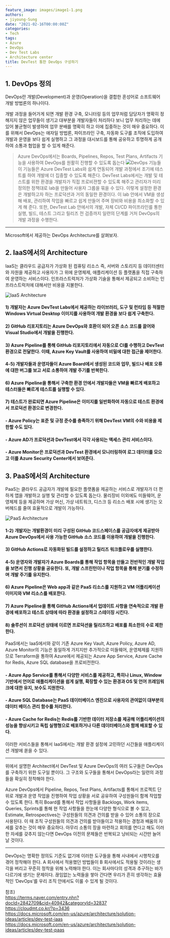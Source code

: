 ```yaml
---
feature_image: images/image1-1.png
authors:
- jiyoung-Sung
date: "2021-02-16T00:00:00Z"
categories:
- Tech
tags:
- Azure
- DevOps
- Dev Test Labs
- Architecture center
title: DevTest 통한 DevOps 구성하기
---
```


## 1. DevOps 정의

DevOps란 개발(Development)과 운영(Operation)을 결합한 혼성어로 소프트웨어 개발 방법론의 하나이다.

 개발 과정을 들어가게 되면 개발 환경 구축, 모니터링 등의 업무처럼 담당자가 명확히 정해지지 않은 업무들이 생기고 대부분을 개발자들이 처리하다 보니 업무 처리하는 데에 있어 불균형이 발생하여 업무 분배를 명확히 하고 이에 집중하는 것이 매우 중요하다. 이를 위해서 DevOps는 애자일 방법론, 파이프라인 구축, 자동화 도구를 조직에 도입하여 개발과 운영을 보다 쉽게 실행하고 그 과정을 대시보드를 통해 공유하고 투명하게 공개하여 소통과 협업을 할 수 있게 해준다.


> Azure DevOps에서는 Boards, Pipelines, Repos, Test Plans, Artifacts 기능을 사용하여 DevOps를 원활히 진행할 수 있도록 돕는다
![DevOps 기능들](images/image1.png)
이 기능들은 Azure DevTest Labs와 쉽게 연동되어 개발 과정에서 조기에 테스트를 하여 개발에 더 집중할 수 있도록 해준다.
DevTest Labs에서는 개발 및 테스트를 위한 환경을 개발자가 직접 프로비젼할 수 있도록 해주고 관리자가 미리 정의한 정책대로 lab을 만들어 사용자 그룹을 묶을 수 있다. 이렇게 설정한 환경은 개발하고자 하는 프로덕션과 거의 동일한 환경이다. 이 lab 안에서 VM을 생성해 배포, 관리하여 작업을 빠르고 쉽게 만들어 주며 장비와 비용을 최소화할 수 있게 해 준다.
또한, DevTest Lab 안에서의 개발, 자체 CI/CD 파이프라인를 통한 실행, 빌드, 테스트 그리고 릴리즈 전 검증까지 일련의 단계를 거처 DevOps의 개발 과정을 수행한다.

--------
Microsoft에서 제공하는 DevOps Architecture를 살펴보자. 


## 2. IaaS에서의 Architecture
IaaS는 클라우드 공급자가 가상화 된 컴퓨팅 리소스 즉, 서버와 스토리지 등 데이터센터와 자원을 제공하고 사용자가 그 위에 운영체제, 애플리케이션 등 플랫폼을 직접 구축하여 운영하는 서비스이다.
인프라스트럭처가 가상화 기술을 통해서 제공되고 소비하는 인프라스트럭처에 대해서만 비용을 지불한다.
   
![IaaS Architecture](images/image1-1.png)

#### 1) 개발자는 Azure DevTest Labs에서 제공하는 라이브러리, 도구 및 런타임 등 적절한 Windows Virtual Desktop 이미지를 사용하여 **개발 환경을 보다 쉽게 구축한다.**
#### 2) GitHub 리포지토리는 Azure DevOps와 호환이 되어 오픈 소스 코드를 끌어와 Visual Studio에서 개발을 진행한다.
#### 3) **Azure Pipeline**를 통해 GitHub 리포지토리에서 **자동으로 CI를 수행**하고 DevTest 환경으로 전달한다. 이때, Azure Key Vault를 사용하여 비밀에 대한 접근을 제어한다.
#### 4-5) 개발자들과 운영자들이 Azure Board에서 생성된 코드와 업무, 빌드나 배포 오류에 대한 버그를 **보고** 서로 소통하여 **개발 주기를 반복한다.**
#### 6) Azure Pipeline을 통해서 구축한 환경 안에서 개발자들은 VM을 빠르게 배포하고 테스터들은 빠르게 테스트를 실행할 수 있다.
#### 7) 테스트가 완료되면 Azure Pipeline은 이미지를 일반화하여 자동으로 테스트 환경에서 프로덕션 환경으로 변경한다. 

#### - Azure Policy는 표준 및 규정 준수를 충족하기 위해 DevTest VM의 수와 비용을 제한할 수도 있다.
#### - Azure AD가 프로덕션과 DevTest에서 각각 사용되는 액세스 관리 서비스이다.
#### - Azure Monitor은 프로덕션과 DevTest 환경에서 모니터링하여 로그 데이터를 모으고 이를 Azure Security Center에서 보여준다.

## 3. PaaS에서의 Architecture
PaaS는 클라우드 공급자가 개발에 필요한 플랫폼을 제공하는 서비스로 개발자가 더 편하게 앱을 개발하고 실행 및 관리할 수 있도록 돕는다. 물리장비 이외에도 미들웨어, 운영체제 등을 제공하며 가상 머신, 가상 네트워크, 디스크 등 리소스 배포 시에 생기는 오버헤드를 줄여 효율적으로 개발이 가능하다.

![PaaS Architecture](images/image1-2.png)

#### 1-2) 개발자는 개발환경이 **미리 구성된** GitHub 코드스페이스를 공급자에게 제공받아 Azure DevOps에서 사용 가능한 GitHub 소스 코드를 이용하여 개발을 진행한다.
#### 3) GitHub Actions로 **자동화된** 빌드를 설정하고 릴리즈 워크플로우를 실행한다.
#### 4-5) 운영자와 개발자가 Azure Boards를 통해 작업 항목을 만들고 전반적인 개발 작업을 보면서 진행 상황을 **공유한다.** 또, 개발 스프린턴이나 작업 항목을 통해 분기를 수정하며 개발 주기를 유지한다.
#### 6) Azure Pipeline은 Web app과 같은 PaaS	리소스를 지원하고 VM 어플리케이션 이미지와 VM 리소스를 배포한다.
#### 7) Azure Pipeline을 통해 GitHub Actions에서 업데이트 사항을 연속적으로 개발 환경에 배포하고 테스트 상태에 따라 환경을 설정하고 스테이징 시킨다.
#### 8) 솔루션이 프로덕션 상태에 이르면 프로덕션을 릴리즈하고 배포를 최소한의 수로 제한한다.

PaaS에서는 IaaS에서와 같이 기존 Azure Key Vault, Azure Policy, Azure AD, Azure Monitor의 기능은 동일하게 가지지만 추가적으로 미들웨어, 운영체제를 지원하므로 Terraform을 통하여 Azure에서 제공되는 Azure App Service, Azure Cache for Redis, Azure SQL database을 프로비전한다.

#### - Azure App Service를 통해서 다양한 서비스를 제공하고, 특히나 Linux, Window 기반에서 언어로 애플리케이션을 쉽게 실행, 확장할 수 있는 환경과 OS 및 언어 프레임워크에 대한 유지, 보수도 지원한다.   
#### - Azure SQL Database는 PaaS 데이터베이스 엔진으로 사용자의 관여없이 대부분의 데이터 베이스 관리 함수를 처리한다.
#### - Azure Cache for Redis는 Redis를 기반한 데이터 저장소를 제공해 어플리케이션의 성능을 향상시키고 독립 실행형으로 배포하거나 다른 데이터베이스와 함께 배포할 수 있다.
이러한 서비스들을 통해서 IaaS에서는 개발 환경 설정에 고민하던 시간들을 애플리케이션 개발에 쏟을 수 있다.

---------
위에서 설명한 Architect에서 DevTest 및 Azure DevOps의 여러 도구들은 DevOps를 구축하기 위한 도구일 뿐이다. 그 구조와 도구들을 통해서 DevOps라는 일련의 과정들을 확실히 정착해야 한다.

Azure DevOps에서 Pipeline, Repos, Test Plans, Artifacts를 통해서 프로젝트 단위로 개발과 운영 작업을 진행하여 작업 상황을 서로 공유하여 구성원들이 함께 작업할 수 있도록 한다.
특히 Board를 통해서 작업 사항들을 Backlogs, Work items, Queries, Sprints를 통해 현 작업 사항들을 한눈에 다양한 형식으로 볼 수 있고, Estimate, Retrospectives는 구성원들의 의견과 건의를 받을 수 있어 소통의 장으로 사용된다.
이 때 조직 구성원들의 의견과 건의를 받아들이고 적용하는 경청과 배움의 자세를 갖추는 것이 매우 중요하다. 아무리 소통의 장을 마련하고 회의를 연다고 해도 이러한 자세를 갖추지 않는다면 DevOps 이전의 문제들은 반복되고 낭비되는 시간만 늘어날 것이다.

-----------
DevOps는 명확한 정의도 기준도 없기에 이러한 도구들을 통해 사내에서 시행착오를 겪어 정착해야 한다. A 회사에서 적용했던 방법들이 B 회사에서도 적용될 것이라는 생각을 버리고 꾸준히 정착을 위해 노력해야 한다. 이는 회사마다의 성격과 추구하는 바가 다르기에 생기는 문제이다. 끊임없는 노력들을 쌓아 간다면 우리가 흔히 생각하는 효율적인 ‘DevOps’를 우리 조직 안에서도 이룰 수 있게 될 것이다.

참조)   
<https://terms.naver.com/entry.nhn?docId=2842709&cid=40942&categoryId=32837>   
<https://cloudmt.co.kr/?p=3436>   
<https://docs.microsoft.com/en-us/azure/architecture/solution-ideas/articles/dev-test-iaas>   
<https://docs.microsoft.com/en-us/azure/architecture/solution-ideas/articles/dev-test-paas>
